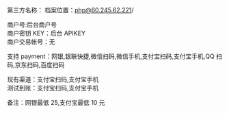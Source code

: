 第三方名称：
档案位置：php@60.245.62.221/

商户号:后台商户号  
商户密钥 KEY：后台 APIKEY  
商户交易帐号：无

支持 payment：网银,银联快捷,微信扫码,微信手机,支付宝扫码,支付宝手机,QQ 扫码,京东扫码,百度扫码

现有渠道：支付宝扫码,支付宝手机  
测试到账：支付宝扫码,支付宝手机

备注：网银最低 25,支付宝最低 10 元
